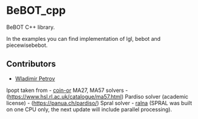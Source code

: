 # BeBOT_cpp
BeBOT C++ library.

In the examples you can find implementation of lgl, bebot and piecewisebebot.

## Contributors
- [Wladimir Petrov](https://github.com/wladimirpetrov)

Ipopt taken from - [coin-or](https://github.com/coin-or)
MA27, MA57 solvers - (https://www.hsl.rl.ac.uk/catalogue/ma57.html)
Pardiso solver (academic license) - (https://panua.ch/pardiso/)
Spral solver - [ralna](https://github.com/ralna) (SPRAL was built on one CPU only, the next update will include parallel processing).
